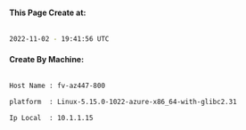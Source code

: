 
   
#### This Page Create at:

```bash

2022-11-02 - 19:41:56 UTC

```

#### Create By Machine:

```bash

Host Name : fv-az447-800

platform  : Linux-5.15.0-1022-azure-x86_64-with-glibc2.31

Ip Local  : 10.1.1.15

```

